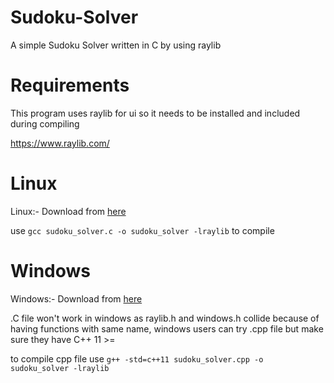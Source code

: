 # Sudoku-Solver
A simple Sudoku Solver written in C by using raylib


# Requirements

This program uses raylib for ui so it needs to be installed and included during compiling

https://www.raylib.com/

# Linux

Linux:- Download from [here](https://github.com/raysan5/raylib/wiki/Working-on-GNU-Linux)


use ```gcc sudoku_solver.c -o sudoku_solver -lraylib``` to compile


# Windows 

Windows:- Download from [here](https://raysan5.itch.io/raylib/download/eyJleHBpcmVzIjoxNjUzMjYzNTcwLCJpZCI6ODUzMzF9.Vyx50zTfFMC3E8f4zfqg2kgk%2fzk%3d)


.C file won't work in windows as raylib.h and windows.h collide because of having functions with same name, windows users can try .cpp file but make sure they have C++ 11 >=

to compile cpp file use ```g++ -std=c++11 sudoku_solver.cpp -o sudoku_solver -lraylib```
